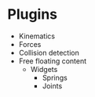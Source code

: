# Plugins

- Kinematics
- Forces
- Collision detection
- Free floating content
  - Widgets
    - Springs
    - Joints